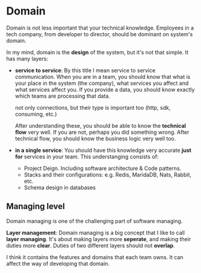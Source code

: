 # Domain

Domain is not less important that your technical knowledge. Employees in a tech company, from developer to director, should be dominant on system's domain.

In my mind, domain is the **design** of the system, but it's not that simple. It has many layers:

- **service to service**: By this title I mean service to service communication. When you are in a team, you should know that what is your place in the system (the company), what services you affect and what services affect you. If you provide a data, you should know exactly which teams are processing that data. 
    
    not only connections, but their type is important too (http, sdk, consuming, etc.)
    
    After understanding these, you should be able to know the **technical flow** very well. If you are not, perhaps you did something wrong. After technical flow, you should know the business logic very well too.
- **in a single service**: You should have this knowledge very accurate **just for** services in your team. This understanging consists of:
    - Project Deign. Including software architecture & Code patterns.
    - Stacks and their configurations: e.g. Redis, MaridaDB, Nats, Rabbit, etc.
    - Schema design in databases


## Managing level

Domain managing is one of the challenging part of software managing.

**Layer management**: Domain managing is a big concept that I like to call **layer managing**. It's about making layers more **seperate**, and making their duties more **clear**. Duties of two different layers should not **overlap**.

I think it contains the features and domains that each team owns. It can affect the way of developing that domain.